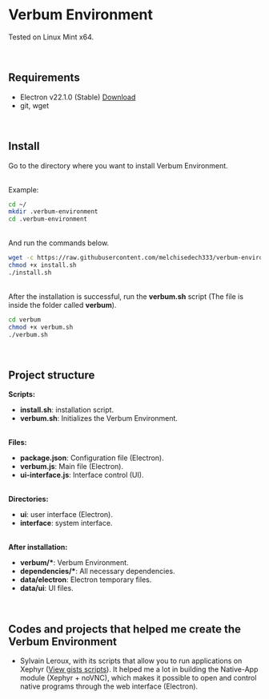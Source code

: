 
# Verbum Environment

Tested on Linux Mint x64.

<br>

## <b>Requirements</b>

- Electron v22.1.0 (Stable) [Download](https://github.com/electron/electron/releases/tag/v22.1.0)
- git, wget

<br>

## <b>Install</b>

Go to the directory where you want to install Verbum Environment.

<br>
Example:

```bash
cd ~/
mkdir .verbum-environment
cd .verbum-environment
```

<br>
And run the commands below.

```bash
wget -c https://raw.githubusercontent.com/melchisedech333/verbum-environment/main/install.sh
chmod +x install.sh
./install.sh
```

<br>
After the installation is successful, run the <b>verbum.sh</b> script (The file is inside the folder called <b>verbum</b>).

```bash
cd verbum
chmod +x verbum.sh
./verbum.sh
```

<br>

## <b>Project structure</b>

<b>Scripts:</b>

- <b>install.sh</b>: installation script.
- <b>verbum.sh</b>: Initializes the Verbum Environment.

<br>
<b>Files:</b>

- <b>package.json</b>: Configuration file (Electron).
- <b>verbum.js</b>: Main file (Electron).
- <b>ui-interface.js</b>: Interface control (UI).

<br>
<b>Directories:</b>

- <b>ui</b>: user interface (Electron).
- <b>interface</b>: system interface.

<br>
<b>After installation:</b>

- <b>verbum/*</b>: Verbum Environment.
- <b>dependencies/*</b>: All necessary dependencies.
- <b>data/electron</b>: Electron temporary files.
- <b>data/ui</b>: UI files.

<br>

## <b>Codes and projects that helped me create the Verbum Environment</b>

- Sylvain Leroux, with its scripts that allow you to run applications on Xephyr ([View gists scripts](https://gist.github.com/s-leroux/d1d2f730467857fa3afe)). It helped me a lot in building the Native-App module (Xephyr + noVNC), which makes it possible to open and control native programs through the web interface (Electron). 


